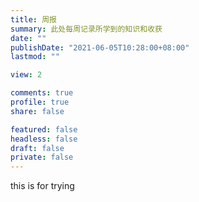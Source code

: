```yaml
---
title: 周报
summary: 此处每周记录所学到的知识和收获
date: ""
publishDate: "2021-06-05T10:28:00+08:00"
lastmod: ""

view: 2

comments: true
profile: true
share: false

featured: false
headless: false
draft: false
private: false
---
```


this is for trying
